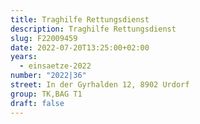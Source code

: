 ```yaml
---
title: Traghilfe Rettungsdienst
description: Traghilfe Rettungsdienst
slug: F22009459
date: 2022-07-20T13:25:00+02:00
years:
  - einsaetze-2022
number: "2022|36"
street: In der Gyrhalden 12, 8902 Urdorf
group: TK,BAG T1
draft: false
---
```

